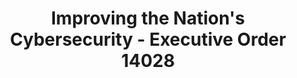 ---
title: Improving the Nation's Cybersecurity - Executive Order 14028
year:
description: The Executive Order (EO) on “Improving the Nation's Cybersecurity (14028)” issued on May 12, 2021, charges multiple agencies – including NIST– with enhancing cybersecurity through a variety of initiatives related to the security and integrity of the software supply chain.
external_url: federalregister.gov/documents/2021/05/17/2021-10460/improving-the-nations-cybersecurity
content_tags:
type: link
filters: scrm
---
